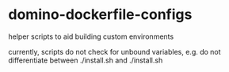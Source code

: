 # domino-dockerfile-configs
helper scripts to aid building custom environments

currently, scripts do not check for unbound variables, e.g. do not differentiate between ./install.sh and ./install.sh <var1> <var2>
